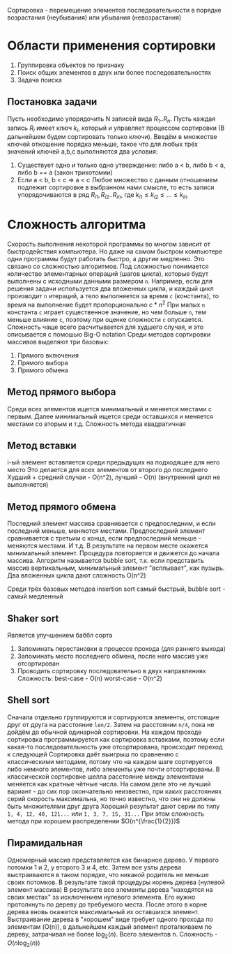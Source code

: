 Сортировка - перемещение элементов последовательности в порядке возрастания (неубывания) или убывания (невозрастания)
# Области применения сортировки
1. Группировка объектов по признаку
2. Поиск общих элементов в двух или более последовательностях
3. Задача поиска
## Постановка задачи
Пусть необходимо упорядочить N записей вида $R_{1}..R_{n}$.
Пусть каждая запись $R_{i}$ имеет ключ $k_{i}$, который и управляет процессом сортировки (В дальнейшем будем сортировать только ключи). Введём в множестве ключей отношение порядка меньше, такое что для любых трёх значений ключей a,b,c выполняются два условия:
1. Существует одно и только одно утверждение: либо a < b, либо b < a, либо b == a (закон трихотомии)
2. Если a < b, b < c => a < c
Любое множество с данным отношением подлежит сортировке в выбранном нами смысле, то есть записи упорядочиваются в ряд $R_{i1},R_{i2}..R_{in}$, где $k_{i1}\le{k_{i2}}\le{...}\le{k_{in}}$ 
# Сложность алгоритма
Скорость выполнения некоторой программы во многом зависит от быстродействия компьютера. Но даже на самом быстром компьютере одни программы будут работать быстро, а другие медленно. Это связано со сложностью алгоритмов. Под сложностью понимается количество элементарных операций (шагов цикла), которые будут выполнены с исходными данными размером `n`. Например, если для решения задачи используется два вложенных цикла, и каждый цикл производит `n` итераций, а тело выполняется за время `c` (константа), то время на выполнение будет пропорционально $c*n^{2}$
При малых `n` константа `c` играет существенное значение, но чем больше `n`, тем меньше влияние `c`, поэтому при оценке сложности `c` опускается. Сложность чаще всего расчитывается для худшего случая, и это описывается с помошью Big-O notation
Среди методов сортировки массивов выделяют три базовых:
1. Прямого включения
2. Прямого выбора
3. Прямого обмена
## Метод прямого выбора
Среди всех элементов ищется минимальный и меняется местами с первым. Далее минимальный ищется среди оставшихся и меняется местами со вторым и т.д.
Сложность метода квадратичная
## Метод вставки
i-ый элемент вставляется среди предыдущих на подходящее для него место
Это делается для всех элементов от второго до последнего
Худший + средний случаи - O(n^2), лучший - O(n) (внутренний цикл не выполняется)
## Метод прямого обмена
Последний элемент массива сравнивается с предпоследним, и если последний меньше, меняются местами. Предпоследний элемент сравнивается с третьим с конца, если предпоследний меньше - меняются местами. И т.д.
В результате на первом месте окажется минимальный элемент. Процедура повторяется и движется до начала массива. Алгоритм называется bubble sort, т.к. если представить массив вертикальным, минимальный элемент "всплывает", как пузырь.
Два вложенных цикла дают сложность O(n^2)

Среди трёх базовых методов insertion sort самый быстрый, bubble sort - самый медленный
## Shaker sort
Является улучшением баббл сорта
1. Запоминать перестановки в процессе прохода (для раннего выхода)
2. Запоминать место последнего обмена, после него массив уже отсортирован
3. Проводить сортировку последовательно в двух направлениях
Сложность:
best-case - O(n)
worst-case - O(n^2)
## Shell sort
Сначала отдельно группируются и сортируются элементы, отстоящие друг от друга на расстояние `len/2`. Затем на расстоянии `n/4`, пока не дойдём до обычной одинарной сортировки. На каждом проходе сортировка программируется как сортировка вставками, поэтому если какая-то последовательность уже отсортирована, происходит переход к следующей
Сортировка даёт выигрыш по сравнению с классическими методами, потому что на каждом шаге сортируется либо немного элементов, либо элементы уже почти отсортированы.
В классической сортировке шелла расстояние между элементами меняется как кратные чётные числа. На самом деле это не лучший вариант - до сих пор окончательно неизвестно, при каких расстояниях серий скорость максимальна, но точно известно, что они не должны быть множителями друг друга
Хороший результат дают серии по типу `1, 4, 12, 40, 121...` или `1, 3, 7, 15, 31...`
При этом сложность метода при хорошем распределении $O(n^{\frac{1}{2}})$ 
## Пирамидальная
Одномерный массив представляется как бинарное дерево. У первого потомки 1 и 2, у второго 3 и 4, etc.
Затем все узлы дерева выстраиваются в таком порядке, что никакой родитель не меньше своих потомков. В результате такой процедуры корень дерева (нулевой элемент массива)
В результате все элементы дерева "находятся на своих местах" за исключением нулевого элемента. Его нужно протолкнуть по дереву до требуемого места. После этого в корне дерева вновь окажется максимальный их оставшихся элемент. Выстраивание дерева в "хорошем" виде требует одного прохода по элементам (O(n)), в дальнейшем каждый элемент  проталкиваем по дереву, затрачивая не более $\log_{2}(n)$. Всего элементов n. Сложность - $O(n\log_{2}(n))$ 
